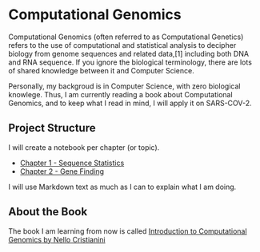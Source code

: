 # Computational Genomics

Computational Genomics (often referred to as Computational Genetics) refers to the use of computational and statistical analysis to decipher biology from genome sequences and related data,[1] including both DNA and RNA sequence. If you ignore the biological terminology, there are lots of shared knowledge between it and Computer Science. 

Personally, my backgroud is in Computer Science, with zero biological knowlege. Thus, I am currently reading a book about Computational Genomics, and to keep what I read in mind, I will apply it on SARS-COV-2.

## Project Structure

I will create a notebook per chapter (or topic).

- [Chapter 1 - Sequence Statistics](https://github.com/gr33ndata/ComputationalGenomics/blob/master/Chapter%201%20-%20Sequence%20Statistics%20.ipynb)
- [Chapter 2 - Gene Finding](https://github.com/gr33ndata/ComputationalGenomics/blob/master/Chapter%202%20-%20Gene%20Finding.ipynb)

I will use Markdown text as much as I can to explain what I am doing.



## About the Book
The book I am learning from now is called [Introduction to Computational Genomics by Nello Cristianini](https://amzn.to/2V4reIh)
